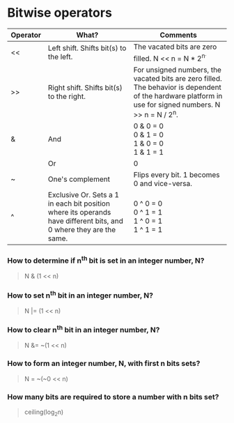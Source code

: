 # Bitwise operators

Operator | What? | Comments
---------|-------|---------
<<       | Left shift. Shifts bit(s) to the left. | The vacated bits are zero filled. N << n = N * 2<sup>n<sup>.
>>       | Right shift. Shifts bit(s) to the right. | For unsigned numbers, the vacated bits are zero filled. The behavior is dependent of the hardware platform in use for signed numbers. N >> n = N / 2<sup>n</sup>.
&        | And | 0 & 0 = 0<br>0 & 1 = 0<br>1 & 0 = 0<br>1 & 1 = 1
|        | Or | 0 | 0 = 0<br>0 | 1 = 1<br>1 | 0 = 1<br>1 | 1 = 1
~        | One's complement | Flips every bit. 1 becomes 0 and vice-versa.
^        | Exclusive Or. Sets a 1 in each bit position where its operands have different bits, and 0 where they are the same. | 0 ^ 0 = 0<br>0 ^ 1 = 1<br>1 ^ 0 = 1<br>1 ^ 1 = 1

### How to determine if n<sup>th</sup> bit is set in an integer number, N?
> N & (1 << n)

### How to set n<sup>th</sup> bit in an integer number, N?
> N |= (1 << n)

### How to clear n<sup>th</sup> bit in an integer number, N?
> N &= ~(1 << n)

### How to form an integer number, N, with first n bits sets?
> N = ~(~0 << n)

### How many bits are required to store a number with n bits set?
> ceiling(log<sub>2</sub>n)
